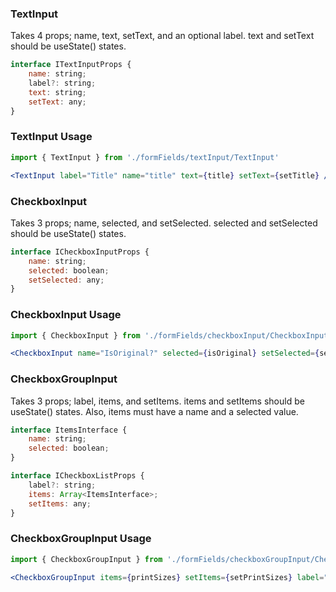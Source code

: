 ### TextInput

Takes 4 props; name, text, setText, and an optional label. text and setText should be useState() states.
```jsx
interface ITextInputProps {
    name: string;
    label?: string;
    text: string;
    setText: any;
}
```

### TextInput Usage

```jsx
import { TextInput } from './formFields/textInput/TextInput'

<TextInput label="Title" name="title" text={title} setText={setTitle} />
```

### CheckboxInput
Takes 3 props; name, selected, and setSelected. selected and setSelected should be useState() states.
```jsx
interface ICheckboxInputProps {
    name: string;
    selected: boolean;
    setSelected: any;
}
```

### CheckboxInput Usage
```jsx
import { CheckboxInput } from './formFields/checkboxInput/CheckboxInput'

<CheckboxInput name="IsOriginal?" selected={isOriginal} setSelected={setIsOriginal} />
```


### CheckboxGroupInput
Takes 3 props; label, items, and setItems. items and setItems should be useState() states. Also, items must have a name and a selected value. 
```jsx
interface ItemsInterface {
    name: string;
    selected: boolean;
}

interface ICheckboxListProps {
    label?: string;
    items: Array<ItemsInterface>;
    setItems: any;
}
```

### CheckboxGroupInput Usage
```jsx
import { CheckboxGroupInput } from './formFields/checkboxGroupInput/CheckboxGroupInput'

<CheckboxGroupInput items={printSizes} setItems={setPrintSizes} label="Available Sizes" />
```